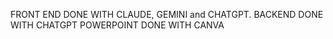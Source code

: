 FRONT END DONE WITH CLAUDE, GEMINI and CHATGPT.
BACKEND DONE WITH CHATGPT
POWERPOINT DONE WITH CANVA
